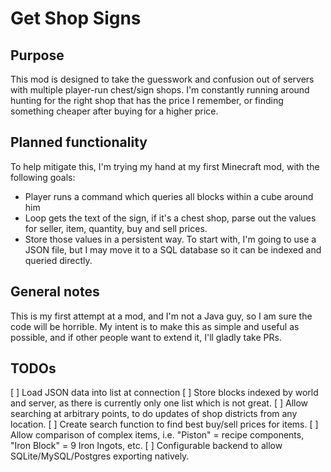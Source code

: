 # Get Shop Signs

## Purpose

This mod is designed to take the guesswork and confusion out of servers with
multiple player-run chest/sign shops. I'm constantly running around hunting for
the right shop that has the price I remember, or finding something cheaper
after buying for a higher price.

## Planned functionality

To help mitigate this, I'm trying my hand at my first Minecraft mod, with the
following goals:

- Player runs a command which queries all blocks within a cube around him
- Loop gets the text of the sign, if it's a chest shop, parse out the values
for seller, item, quantity, buy and sell prices.
- Store those values in a persistent way. To start with, I'm going to use a
JSON file, but I may move it to a SQL database so it can be indexed and queried
directly.

## General notes

This is my first attempt at a mod, and I'm not a Java guy, so I am sure the code
will be horrible. My intent is to make this as simple and useful as possible, and
if other people want to extend it, I'll gladly take PRs.

## TODOs

[ ] Load JSON data into list at connection
[ ] Store blocks indexed by world and server, as there is currently only one list which is not great.
[ ] Allow searching at arbitrary points, to do updates of shop districts from any location.
[ ] Create search function to find best buy/sell prices for items.
[ ] Allow comparison of complex items, i.e. "Piston" = recipe components, "Iron Block" = 9 Iron Ingots, etc.
[ ] Configurable backend to allow SQLite/MySQL/Postgres exporting natively.
